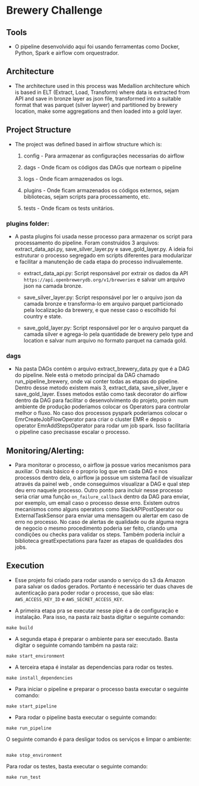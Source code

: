 # Brewery Challenge


## Tools

* O pipeline desenvolvido aqui foi usando ferramentas como Docker, Python, Spark e airflow com orquestrador.


## Architecture

* The architecture used in this process was Medallion architecture which is based in ELT (Extract, Load, Transform) where data is extracted from API and save in bronze layer as json file, transformed into a suitable format that was parquet (silver laywer) and partitioned by brewery location, make some aggregations and then loaded into a gold layer.


## Project Structure

* The project was defined based in airflow structure which is:

    1. config - Para armazenar as configurações necessarias do airflow

    2. dags - Onde ficam os códigos das DAGs que norteam o pipeline 

    3. logs - Onde ficam armazenados os logs.

    4. plugins - Onde ficam armazenados os códigos externos, sejam bibliotecas, sejam scripts para processamento, etc.

    5. tests - Onde ficam os tests unitários.


### plugins folder:

* A pasta plugins foi usada nesse processo para armazenar os script para processamento do pipeline. Foram construidos 3 arquivos: extract_data_api.py, save_silver_layer.py e save_gold_layer.py. A ideia foi estruturar o processo segregado em scripts diferentes para modularizar e facilitar a manutenção de cada etapa do processo indivualemente.

    - extract_data_api.py: Script responsável por extrair os dados da API `https://api.openbrewerydb.org/v1/breweries` e salvar um arquivo json na camada bronze.

    - save_silver_layer.py: Script responsável por ler o arquivo json da camada bronze e transforma-lo em arquivo parquet particionado pela localização da brewery, e que nesse caso o escolhido foi country e state.

    - save_gold_layer.py: Script responsável por ler o arquivo parquet da camada silver e agrega-lo pela quantidade de brewery pelo type and location e salvar num arquivo no formato parquet na camada gold.

### dags


* Na pasta DAGs contém o arquivo extract_brewery_data.py que é a DAG do pipeline. Nele está o metodo principal da DAG chamado run_pipeline_brewery, onde vai conter todas as etapas do pipeline. Dentro desse metodo existem mais 3, extract_data, save_silver_layer e save_gold_layer. Esses metodos estão como task decorator do airflow dentro da DAG para facilitar o desenvolvimento do projeto, porém num ambiente de produção poderiamos colocar os Operators para controlar melhor o fluxo. No caso dos processos pyspark poderiamos colocar o EmrCreateJobFlowOperator para criar o cluster EMR e depois o operator EmrAddStepsOperator para rodar um job spark. Isso facilitaria o pipeline caso precisasse escalar o processo.


## Monitoring/Alerting:

* Para monitorar o processo, o airflow ja possue varios mecanismos para auxiliar. O mais básico é o proprio log que em cada DAG e nos processos dentro dela, o airflow ja possue um sistema facil de visualizar através da painel web , onde conseguimos visualizar a DAG e qual step deu erro naquele processo.
Outro ponto para incluir nesse processo seria criar uma função `on_failure_callback` dentro da DAG para enviar, por exemplo, um email caso o processo desse erro. Existem outros mecanismos como alguns operators como SlackAPIPostOperator ou ExternalTaskSensor para enviar uma mensagem ou alertar em caso de erro no processo. No caso de alertas de qualidade ou de alguma regra de negocio o mesmo procedimento poderia ser feito, criando uma condições ou checks para validar os steps. Também poderia incluir a biblioteca greatExpectations para fazer as etapas de qualidades dos jobs.


## Execution

* Esse projeto foi criado para rodar usando o serviço do s3 da Amazon para salvar os dados gerados. Portanto é necessário ter duas chaves de autenticação para poder rodar o processo, que são elas: `AWS_ACCESS_KEY_ID` e `AWS_SECRET_ACCESS_KEY`. 



* A primeira etapa pra se executar nesse pipe é a de configuração e instalação. Para isso, na pasta raiz basta digitar o seguinte comando:

```
make build

```

* A segunda etapa é preparar o ambiente para ser executado. Basta digitar o seguinte comando também na pasta raiz:

```
make start_environment

```

* A terceira etapa é instalar as dependencias para rodar os testes.

```
make install_dependencies

```

* Para iniciar o pipeline e preparar o processo basta executar o seguinte comando:

```
make start_pipeline

```

* Para rodar o pipeline basta executar o seguinte comando:

```
make run_pipeline

```

O seguinte comando é para desligar todos os serviços e limpar o ambiente:

```

make stop_environment

```

Para rodar os testes, basta executar o seguinte comando:

```
make run_test

```
